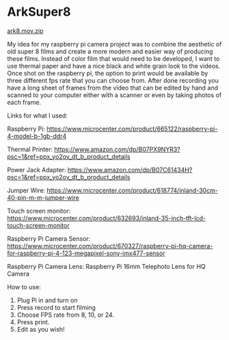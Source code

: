 # ArkSuper8

  [ark8.mov.zip](https://github.com/reallyrin/ArkSuper8/files/15422686/ark8.mov.zip)


My idea for my raspberry pi camera project was to combine the aesthetic of old super 8 films and create a more modern and easier way of producing these films. Instead of color film that would need to be developed, I want to use thermal paper and have a nice black and white grain look to the videos. Once shot on the raspberry pi, the option to print would be available by three different fps rate that you can choose from. After done recording you have a long sheet of frames from the video that can be edited by hand and scanned to your computer either with a scanner or even by taking photos of each frame.

Links for what I used:

Raspberry Pi:
https://www.microcenter.com/product/665122/raspberry-pi-4-model-b-1gb-ddr4

Thermal Printer:
https://www.amazon.com/dp/B07PX9NYR3?psc=1&ref=ppx_yo2ov_dt_b_product_details

Power Jack Adapter:
https://www.amazon.com/dp/B07C61434H?psc=1&ref=ppx_yo2ov_dt_b_product_details

Jumper Wire:
https://www.microcenter.com/product/618774/inland-30cm-40-pin-m-m-jumper-wire

Touch screen monitor:
https://www.microcenter.com/product/632693/inland-35-inch-tft-lcd-touch-screen-monitor

Raspberry Pi Camera Sensor:
https://www.microcenter.com/product/670327/raspberry-pi-hq-camera-for-raspberry-pi-4-123-megapixel-sony-imx477-sensor

Raspberry Pi Camera Lens:
Raspberry Pi 16mm Telephoto Lens for HQ Camera

How to use:

1. Plug Pi in and turn on
2. Press record to start filming
3. Choose FPS rate from 8, 10, or 24.
4. Press print.
5. Edit as you wish!
